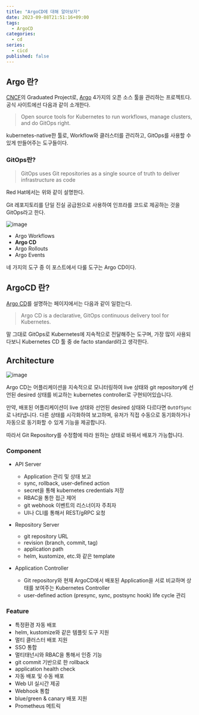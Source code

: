 ```yaml
---
title: "ArgoCD에 대해 알아보자"
date: 2023-09-08T21:51:16+09:00
tags:
  - ArgoCD
categories:
  - cd
series:
  - cicd
published: false
---
```


## Argo 란?

[CNCF](https://www.cncf.io/projects/argo/)의 Graduated Project로, [Argo](https://argoproj.github.io/) 4가지의 오픈 소스 툴을 관리하는 프로젝트다.
공식 사이트에선 다음과 같이 소개한다.

> Open source tools for Kubernetes to run workflows, manage clusters, and do GitOps right.

kubernetes-native한 툴로, Workflow와 클러스터를 관리하고, GitOps를 사용할 수 있게 만들어주는 도구들이다. 

### GitOps란?

> GitOps uses Git repositories as a single source of truth to deliver infrastructure as code

Red Hat에서는 위와 같이 설명한다. 

Git 레포지토리를 단일 진실 공급원으로 사용하여 인프라를 코드로 제공하는 것을 GitOps라고 한다.

![image](https://github.com/lee20h/blog/assets/59367782/6fab1e2e-f33e-4545-adb3-de464edcfdb4)

- Argo Workflows
- **Argo CD**
- Argo Rollouts
- Argo Events

네 가지의 도구 중 이 포스트에서 다룰 도구는 Argo CD이다. 

## ArgoCD 란?

[Argo CD](https://argo-cd.readthedocs.io/en/stable/)를 설명하는 페이지에서는 다음과 같이 일컫는다.

> Argo CD is a declarative, GitOps continuous delivery tool for Kubernetes.

말 그대로 GitOps로 Kubernetes에 지속적으로 전달해주는 도구며, 가장 많이 사용되다보니 Kubernetes CD 툴 중 de facto standard라고 생각한다.

## Architecture

![image](https://github.com/lee20h/blog/assets/59367782/b8640f63-1e7f-4d4f-b3ff-5404acad7a45)

Argo CD는 어플리케이션을 지속적으로 모니터링하여 live 상태와 git repository에 선언된 desired 상태를 비교하는 kubernetes controller로 구현되어있습니다.

만약, 배포된 어플리케이션이 live 상태와 선언된 desired 상태와 다르다면 `OutOfSync`로 나타냅니다. 다른 상태를 시각화하여 보고하며, 유저가 직접 수동으로 동기화하거나 자동으로 동기화할 수 있게 기능을 제공합니다.

따라서 Git Repository를 수정함에 따라 원하는 상태로 바꿔서 배포가 가능합니다.

### Component

- API Server
  - Application 관리 및 상태 보고
  - sync, rollback, user-defined action
  - secret을 통해 kubernetes credentials 저장
  - RBAC을 통한 접근 제어
  - git webhook 이벤트의 리스너이자 주최자
  - UI나 CLI를 통해서 REST/gRPC 요청

- Repository Server
  - git repository URL
  - revision (branch, commit, tag)
  - application path
  - helm, kustomize, etc.와 같은 template

- Application Controller
  - Git repository와 현재 ArgoCD에서 배포된 Application을 서로 비교하며 상태를 보여주는 Kubernetes Controller
  - user-defined action (presync, sync, postsync hook) life cycle 관리

### Feature

- 특정환경 자동 배포
- helm, kustomize와 같은 템플릿 도구 지원
- 멀티 클러스터 배포 지원
- SSO 통합
- 멀티태넌시와 RBAC을 통해서 인증 기능
- git commit 기반으로 한 rollback
- application health check
- 자동 배포 및 수동 배포
- Web UI 실시간 제공
- Webhook 통합
- blue/green & canary 배포 지원
- Prometheus 메트릭